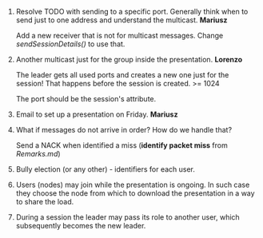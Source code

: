1. Resolve TODO with sending to a specific port. Generally think when to send just to one address and understand the multicast. **Mariusz**

   Add a new receiver that is not for multicast messages. Change _sendSessionDetails()_ to use that.

2. Another multicast just for the group inside the presentation. **Lorenzo**

   The leader gets all used ports and creates a new one just for the session! That happens before the session is created. >= 1024

   The port should be the session's attribute.

3. Email to set up a presentation on Friday. **Mariusz**

4. What if messages do not arrive in order? How do we handle that?

   Send a NACK when identified a miss (**identify packet miss** from _Remarks.md_)

5. Bully election (or any other) - identifiers for each user.

6. Users (nodes) may join while the presentation is ongoing. In such case they choose the node from which to download the presentation in a way to share the load.

7. During a session the leader may pass its role to another user, which subsequently becomes the new leader.